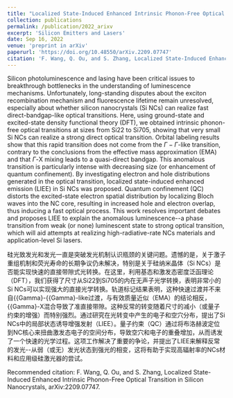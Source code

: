 ```yaml
---
title: "Localized State-Induced Enhanced Intrinsic Phonon-Free Optical Transition in Silicon Nanocrystals"
collection: publications
permalink: /publication/2022_arixv
excerpt: 'Silicon Emitters and Lasers'
date: Sep 16, 2022
venue: 'preprint in arXiv'
paperurl: 'https://doi.org/10.48550/arXiv.2209.07747'
citation: 'F. Wang, Q. Ou, and S. Zhang, Localized State-Induced Enhanced Intrinsic Phonon-Free Optical Transition in Silicon Nanocrystals, arXiv:2209.07747.'
---
```

Silicon photoluminescence and lasing have been critical issues to breakthrough bottlenecks in the understanding of luminescence mechanisms. Unfortunately, long-standing disputes about the exciton recombination mechanism and fluorescence lifetime remain unresolved, especially about whether silicon nanocrystals (Si NCs) can realize fast direct-bandgap-like optical transitions. Here, using ground-state and excited-state density functional theory (DFT), we obtained intrinsic phonon-free optical transitions at sizes from Si22 to Si705, showing that very small Si NCs can realize a strong direct optical transition. Orbital labeling results show that this rapid transition does not come from the $\Gamma-\Gamma$-like transition, contrary to the conclusions from the effective mass approximation (EMA) and that $\Gamma$-X mixing leads to a quasi-direct bandgap. This anomalous transition is particularly intense with decreasing size (or enhancement of quantum confinement). By investigating electron and hole distributions generated in the optical transition, localized state-induced enhanced emission (LIEE) in Si NCs was proposed. Quantum confinement (QC) distorts the excited-state electron spatial distribution by localizing Bloch waves into the NC core, resulting in increased hole and electron overlap, thus inducing a fast optical process. This work resolves important debates and proposes LIEE to explain the anomalous luminescence--a phase transition from weak (or none) luminescent state to strong optical transition, which will aid attempts at realizing high-radiative-rate NCs materials and application-level Si lasers.


硅光致发光和发光一直是突破发光机制认识瓶颈的关键问题。遗憾的是，关于激子重组机制和荧光寿命的长期争议仍未解决，特别是关于硅纳米晶体（Si NCs）是否能实现快速的直接带隙式光转换。在这里，利用基态和激发态密度泛函理论（DFT），我们获得了尺寸从Si22到Si705的内在无声子光学转换，表明非常小的Si NCs可以实现强大的直接光学转换。轨道标记结果表明，这种快速过渡并不来自{{Gamma}-{{Gamma}-like过渡，与有效质量近似（EMA）的结论相反，{{Gamma}-X混合导致了准直接带隙。这种反常的转变随着尺寸的减小（或量子约束的增强）而特别强烈。通过研究在光转变中产生的电子和空穴分布，提出了Si NCs中的局部状态诱导增强发射（LIEE）。量子约束（QC）通过将布洛赫波定位到NC核心来扭曲激发态电子的空间分布，导致空穴和电子的重叠增加，从而诱发了一个快速的光学过程。这项工作解决了重要的争论，并提出了LIEE来解释反常的发光--从弱（或无）发光状态到强光的相变，这将有助于实现高辐射率的NCs材料和应用级硅激光器的尝试。

Recommended citation: F. Wang, Q. Ou, and S. Zhang, Localized State-Induced Enhanced Intrinsic Phonon-Free Optical Transition in Silicon Nanocrystals, arXiv:2209.07747.

